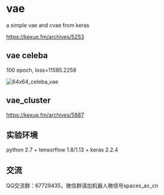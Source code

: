 # vae
a simple vae and cvae from keras

https://kexue.fm/archives/5253

## vae celeba

100 epoch, loss=11585.2258

![64x64_celeba_vae](https://raw.githubusercontent.com/bojone/vae/master/100epoch_celeba.png)


## vae_cluster

https://kexue.fm/archives/5887

## 实验环境
python 2.7 + tensorflow 1.8/1.13 + keras 2.2.4

## 交流
QQ交流群：67729435，微信群请加机器人微信号spaces_ac_cn
